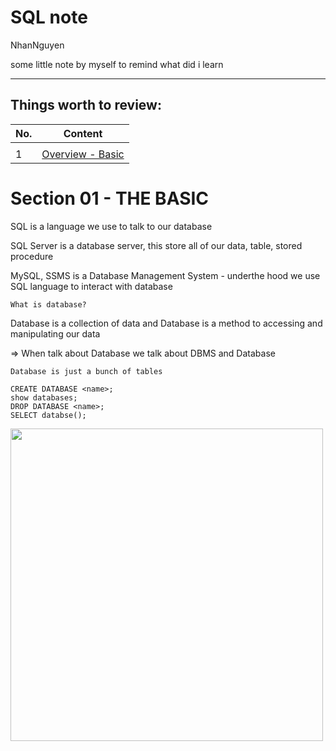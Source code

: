 # SQL note

NhanNguyen

some little note by myself to remind what did i learn

---

## Things worth to review:

| No. | Content                                   |
| --- | ----------------------------------------- |
|     |                                           |
| 1   | [Overview - Basic](#section-01-the-basic) |

# Section 01 - THE BASIC

SQL is a language we use to talk to our database

SQL Server is a database server, this store all of our data, table, stored procedure

MySQL, SSMS is a Database Management System - underthe hood we use SQL language to interact with database

```What is database?```

Database is a collection of data and Database is a method to accessing and manipulating our data

=> When talk about Database we talk about DBMS and Database

```Database is just a bunch of tables```

```
CREATE DATABASE <name>;
show databases;
DROP DATABASE <name>;
SELECT databse();
```

<img src="./img/1.png" width="500">